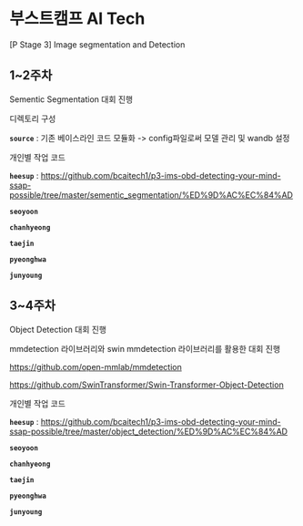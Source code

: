 # 부스트캠프 AI Tech
[P Stage 3] Image segmentation and Detection

## 1~2주차
Sementic Segmentation 대회 진행

디렉토리 구성

**`source`**  : 기존 베이스라인 코드 모듈화 -> config파일로써 모델 관리 및 wandb 설정

개인별 작업 코드

**`heesup`** :  https://github.com/bcaitech1/p3-ims-obd-detecting-your-mind-ssap-possible/tree/master/sementic_segmentation/%ED%9D%AC%EC%84%AD

**`seoyoon`** 

**`chanhyeong`** 

**`taejin`** 

**`pyeonghwa`** 

**`junyoung`** 


## 3~4주차
Object Detection 대회 진행

mmdetection 라이브러리와 swin mmdetection 라이브러리를 활용한 대회 진행

https://github.com/open-mmlab/mmdetection

https://github.com/SwinTransformer/Swin-Transformer-Object-Detection

개인별 작업 코드

**`heesup`** :  https://github.com/bcaitech1/p3-ims-obd-detecting-your-mind-ssap-possible/tree/master/object_detection/%ED%9D%AC%EC%84%AD

**`seoyoon`** 

**`chanhyeong`** 

**`taejin`** 

**`pyeonghwa`** 

**`junyoung`** 